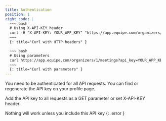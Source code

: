 ```yaml
---
title: Authentication
position: 1
right_code: |
  ~~~ bash
  # Using X-API-KEY header
  curl -H "X-API-KEY: YOUR_APP_KEY" "https://app.equipe.com/organizers/1/meetings.json"
  ~~~
  {: title="Curl with HTTP headers" }

  ~~~ bash
  # Using parameters
  curl https://app.equipe.com/organizers/1/meetings?api_key=YOUR_APP_KEY
  ~~~
  {: title="Curl with parameters" }
---
```


You need to be authenticated for all API requests. You can find or regenerate the API key on your profile page.

Add the API key to all requests as a GET parameter or set X-API-KEY header.

Nothing will work unless you include this API key
{: .error }
